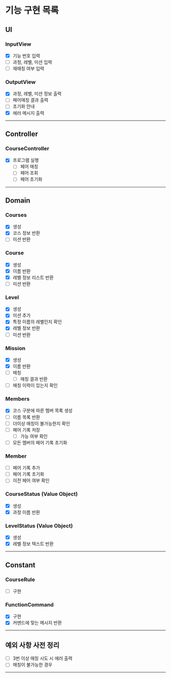 # 기능 구현 목록

## UI
### InputView
- [x] 기능 번호 입력
- [ ] 과정, 레벨, 미션 입력
- [ ] 재매칭 여부 입력

### OutputView
- [x] 과정, 레벨, 미션 정보 출력
- [ ] 페어매칭 결과 출력
- [ ] 초기화 안내
- [x] 에러 메시지 출력
---

## Controller
### CourseController
- [x] 프로그램 실행
  - [ ] 페어 매칭
  - [ ] 페어 조회
  - [ ] 페어 초기화
---

## Domain

### Courses
- [x] 생성
- [x] 코스 정보 반환
- [ ] 미션 반환

### Course
- [x] 생성
- [x] 이름 반환
- [x] 레벨 정보 리스트 반환
- [ ] 미션 반환

### Level
- [x] 생성
- [x] 미션 추가
- [x] 특정 이름의 레벨인지 확인
- [x] 레벨 정보 반환
- [ ] 미션 반환

### Mission
- [x] 생성
- [x] 이름 반환
- [ ] 매칭
  - [ ] 매칭 결과 반환
- [ ] 매칭 이력이 있는지 확인

### Members
- [x] 코스 구분에 따른 멤버 목록 생성
- [ ] 이름 목록 반환
- [ ] 더이상 매칭이 불가능한지 확인
- [ ] 페어 기록 저장
  - [ ] 가능 여부 확인
- [ ] 모든 멤버의 페어 기록 초기화

### Member
- [ ] 페어 기록 추가
- [ ] 페어 기록 초기화
- [ ] 이전 페어 여부 확인

### CourseStatus (Value Object)
- [x] 생성
- [x] 과정 이름 반환

### LevelStatus (Value Object)
- [x] 생성
- [x] 레벨 정보 텍스트 반환
---

## Constant
### CourseRule
- [ ] 구현

### FunctionCommand 
- [x] 구현
- [x] 커맨드에 맞는 메시지 반환
---

## 예외 사항 사전 정리
- [ ] 3번 이상 매칭 시도 시 에러 출력
- [ ] 매칭이 불가능한 경우 
---